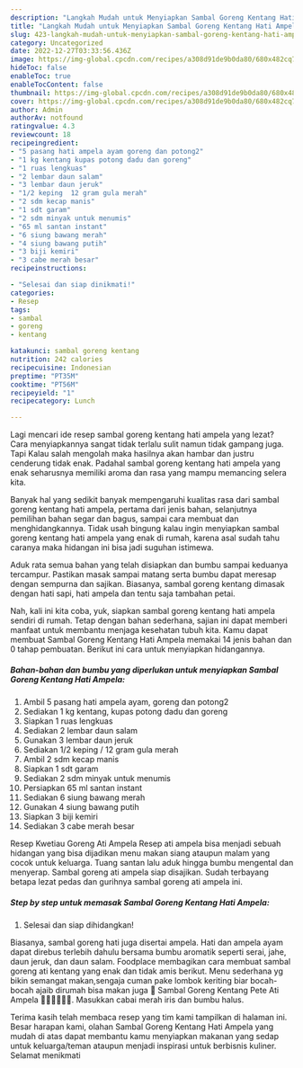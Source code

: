 ```yaml
---
description: "Langkah Mudah untuk Menyiapkan Sambal Goreng Kentang Hati Ampela yang Enak Banget"
title: "Langkah Mudah untuk Menyiapkan Sambal Goreng Kentang Hati Ampela yang Enak Banget"
slug: 423-langkah-mudah-untuk-menyiapkan-sambal-goreng-kentang-hati-ampela-yang-enak-banget
category: Uncategorized
date: 2022-12-27T03:33:56.436Z
image: https://img-global.cpcdn.com/recipes/a308d91de9b0da80/680x482cq70/sambal-goreng-kentang-hati-ampela-foto-resep-utama.jpg
hideToc: false
enableToc: true
enableTocContent: false
thumbnail: https://img-global.cpcdn.com/recipes/a308d91de9b0da80/680x482cq70/sambal-goreng-kentang-hati-ampela-foto-resep-utama.jpg
cover: https://img-global.cpcdn.com/recipes/a308d91de9b0da80/680x482cq70/sambal-goreng-kentang-hati-ampela-foto-resep-utama.jpg
author: Admin
authorAv: notfound
ratingvalue: 4.3
reviewcount: 18
recipeingredient:
- "5 pasang hati ampela ayam goreng dan potong2"
- "1 kg kentang kupas potong dadu dan goreng"
- "1 ruas lengkuas"
- "2 lembar daun salam"
- "3 lembar daun jeruk"
- "1/2 keping  12 gram gula merah"
- "2 sdm kecap manis"
- "1 sdt garam"
- "2 sdm minyak untuk menumis"
- "65 ml santan instant"
- "6 siung bawang merah"
- "4 siung bawang putih"
- "3 biji kemiri"
- "3 cabe merah besar"
recipeinstructions:

- "Selesai dan siap dinikmati!"
categories:
- Resep
tags:
- sambal
- goreng
- kentang

katakunci: sambal goreng kentang 
nutrition: 242 calories
recipecuisine: Indonesian
preptime: "PT35M"
cooktime: "PT56M"
recipeyield: "1"
recipecategory: Lunch

---
```



Lagi mencari ide resep sambal goreng kentang hati ampela yang lezat? Cara menyiapkannya sangat tidak terlalu sulit namun tidak gampang juga. Tapi Kalau salah mengolah maka hasilnya akan hambar dan justru cenderung tidak enak. Padahal sambal goreng kentang hati ampela yang enak seharusnya memiliki aroma dan rasa yang mampu memancing selera kita.


Banyak hal yang sedikit banyak mempengaruhi kualitas rasa dari sambal goreng kentang hati ampela, pertama dari jenis bahan, selanjutnya pemilihan bahan segar dan bagus, sampai cara membuat dan menghidangkannya. Tidak usah bingung kalau ingin menyiapkan sambal goreng kentang hati ampela yang enak di rumah, karena asal sudah tahu caranya maka hidangan ini bisa jadi suguhan istimewa.

Aduk rata semua bahan yang telah disiapkan dan bumbu sampai keduanya tercampur. Pastikan masak sampai matang serta bumbu dapat meresap dengan sempurna dan sajikan. Biasanya, sambal goreng kentang dimasak dengan hati sapi, hati ampela dan tentu saja tambahan petai.


Nah, kali ini kita coba, yuk, siapkan sambal goreng kentang hati ampela sendiri di rumah. Tetap dengan bahan sederhana, sajian ini dapat memberi manfaat untuk membantu menjaga kesehatan tubuh kita. Kamu dapat membuat Sambal Goreng Kentang Hati Ampela memakai 14 jenis bahan dan 0 tahap pembuatan. Berikut ini cara untuk menyiapkan hidangannya.

<!--inarticleads1-->

##### Bahan-bahan dan bumbu yang diperlukan untuk menyiapkan Sambal Goreng Kentang Hati Ampela:

1. Ambil 5 pasang hati ampela ayam, goreng dan potong2
1. Sediakan 1 kg kentang, kupas potong dadu dan goreng
1. Siapkan 1 ruas lengkuas
1. Sediakan 2 lembar daun salam
1. Gunakan 3 lembar daun jeruk
1. Sediakan 1/2 keping / 12 gram gula merah
1. Ambil 2 sdm kecap manis
1. Siapkan 1 sdt garam
1. Sediakan 2 sdm minyak untuk menumis
1. Persiapkan 65 ml santan instant
1. Sediakan 6 siung bawang merah
1. Gunakan 4 siung bawang putih
1. Siapkan 3 biji kemiri
1. Sediakan 3 cabe merah besar


Resep Kwetiau Goreng Ati Ampela Resep ati ampela bisa menjadi sebuah hidangan yang bisa dijadikan menu makan siang ataupun malam yang cocok untuk keluarga. Tuang santan lalu aduk hingga bumbu mengental dan menyerap. Sambal goreng ati ampela siap disajikan. Sudah terbayang betapa lezat pedas dan gurihnya sambal goreng ati ampela ini. 

<!--inarticleads2-->

##### Step by step untuk memasak Sambal Goreng Kentang Hati Ampela:


1. Selesai dan siap dihidangkan!

Biasanya, sambal goreng hati juga disertai ampela. Hati dan ampela ayam dapat direbus terlebih dahulu bersama bumbu aromatik seperti serai, jahe, daun jeruk, dan daun salam. Foodplace membagikan cara membuat sambal goreng ati kentang yang enak dan tidak amis berikut. Menu sederhana yg bikin semangat makan,sengaja cuman pake lombok keriting biar bocah-bocah ajaib dirumah bisa makan juga 🤩 Sambal Goreng Kentang Pete Ati Ampela 👍🏼👍🏼👍🏼. Masukkan cabai merah iris dan bumbu halus. 

Terima kasih telah membaca resep yang tim kami tampilkan di halaman ini. Besar harapan kami, olahan Sambal Goreng Kentang Hati Ampela yang mudah di atas dapat membantu kamu menyiapkan makanan yang sedap untuk keluarga/teman ataupun menjadi inspirasi untuk berbisnis kuliner. Selamat menikmati
